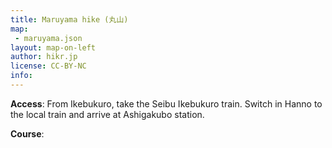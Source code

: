 ```yaml
---
title: Maruyama hike (丸山)
map: 
 - maruyama.json
layout: map-on-left
author: hikr.jp
license: CC-BY-NC
info: 
---
```


**Access**:
From Ikebukuro, take the Seibu Ikebukuro train. Switch in Hanno to the local train and arrive at Ashigakubo station.

**Course**:


